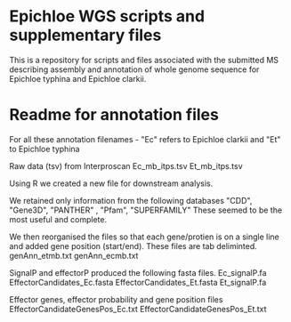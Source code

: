 # Epichloe WGS scripts and supplementary files

This is a repository for scripts and files associated with the submitted MS describing assembly and annotation of whole genome sequence for Epichloe typhina and Epichloe clarkii.


# Readme for annotation files
For all these annotation filenames - "Ec" refers to Epichloe clarkii and "Et" to Epichloe typhina

Raw data (tsv) from Interproscan 
Ec_mb_itps.tsv
Et_mb_itps.tsv

Using R we created a new file for downstream analysis.

We retained only information from the following databases 
"CDD", "Gene3D", "PANTHER" , "Pfam", "SUPERFAMILY"
These seemed to be the most useful and complete.

We then reorganised the files so that each gene/protien is on a single line and added gene position (start/end). 
These files are tab deliminted.
genAnn_etmb.txt
genAnn_ecmb.txt


SignalP and effectorP produced the following fasta files.
Ec_signalP.fa
EffectorCandidates_Ec.fasta
EffectorCandidates_Et.fasta
Et_signalP.fa

Effector genes, effector probability and gene position files
EffectorCandidateGenesPos_Ec.txt
EffectorCandidateGenesPos_Et.txt
 
